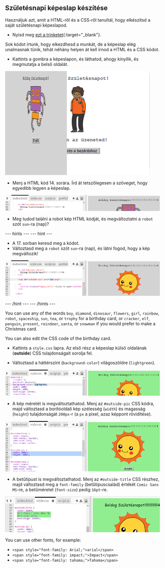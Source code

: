 ## Születésnapi képeslap készítése

Használjuk azt, amit a HTML-ről és a CSS-ről tanultál, hogy elkészítsd a saját születésnapi képeslapod.

+ Nyisd meg [ezt a trinketet](https://trinket.io/html/b33e4f4ca8){:target="_blank"}.

Sok kódot írtunk, hogy elkezdhesd a munkát, de a képeslap elég unalmasnak tűnik, tehát néhány helyen át kell írnod a HTML és a CSS kódot.

+ Kattints a gombra a képeslapon, és láthatod, ahogy kinyílik, és megmutatja a belső oldalát.

![képernyőkép](images/birthday-click.png)

+ Menj a HTML kód 14. sorára. Írd át tetszőlegesen a szöveget, hogy egyedibb legyen a képeslap.

![képernyőkép](images/birthday-card-html.png)

+ Meg tudod találni a robot kép HTML kódját, és megváltoztatni a `robot` szót `sun`-ra (nap)?

\--- hints \--- \--- hint \---

+ A 17. sorban keresd meg a kódot.
+ Változtasd meg a `robot` szót `sun`-ra (nap), és látni fogod, hogy a kép megváltozik!

![screenshot](images/birthday-card-sun.png)

\--- /hint \--- \--- /hints \---

You can use any of the words `boy`, `diamond`, `dinosaur`, `flowers`, `girl`, `rainbow`, `robot`, `spaceship`, `sun`, `tea`, or `trophy` for a birthday card, or `cracker`, `elf`, `penguin`, `present`, `reindeer`, `santa`, or `snowman` if you would prefer to make a Christmas card.

You can also edit the CSS code of the birthday card.

+ Kattints a `style.css` lapra. Az első rész a képeslap külső oldalának (**outside**) CSS tulajdonságait sorolja fel.

+ Változtasd a háttérszínt (`background-color`) világoszöldre (`lightgreen`).

![képernyőkép](images/birthday-card-outside.png)

+ A kép méretét is megváltoztathatod. Menj az `#outside-pic` CSS kódra, majd változtasd a borítóoldali kép szélesség (`width`) és magasság (`height`) tulajdonságát `200px`-r (a `px` a pixel, azaz képpont rövidítése).

![képernyőkép](images/birthday-card-size.png)

+ A betűtípust is megváltoztathatod. Menj az `#outside-title` CSS részhez, majd változtasd meg a `font-family` (betűtípuscsalád) értékét `Comic Sans MS`-re, a betűméretet (`font-size`) pedig `16pt`-re.

![screenshot](images/birthday-card-font.png)

You can use other fonts, for example:

+ `<span style="font-family: Arial;">arial</span>`
+ `<span style="font-family: impact;">Impact</span>`
+ `<span style="font-family: tahoma;">Tahoma</span>`